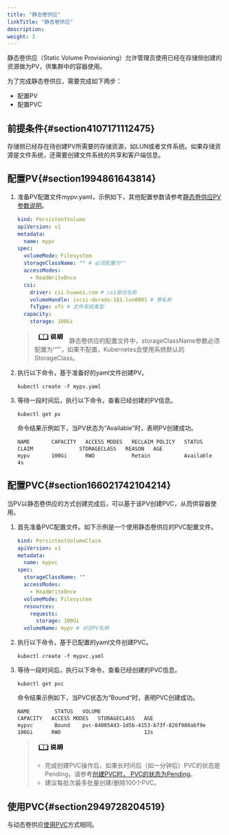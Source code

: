 ```yaml
---
title: "静态卷供应"
linkTitle: "静态卷供应"
description: 
weight: 3
---
```


静态卷供应（Static Volume Provisioning）允许管理员使用已经在存储侧创建的资源做为PV，供集群中的容器使用。

为了完成静态卷供应，需要完成如下两步：

-   配置PV
-   配置PVC

## 前提条件{#section4107171112475}

存储侧已经存在待创建PV所需要的存储资源，如LUN或者文件系统。如果存储资源是文件系统，还需要创建文件系统的共享和客户端信息。

## 配置PV{#section1994861643814}

1.  准备PV配置文件mypv.yaml，示例如下，其他配置参数请参考[静态卷供应PV参数说明](/docs/使用华为CSI/PVC管理/创建PVC/静态卷供应/静态卷供应PV参数说明)。

    ```yaml
    kind: PersistentVolume
    apiVersion: v1
    metadata:
      name: mypv
    spec:
      volumeMode: Filesystem
      storageClassName: "" # 必须配置为""
      accessModes:
        - ReadWriteOnce
      csi:
        driver: csi.huawei.com # csi驱动名称
        volumeHandle: iscsi-dorado-181.lun0001 # 卷名称
        fsType: xfs # 文件系统类型
      capacity:
        storage: 100Gi
    ```

    >![](/public_sys-resources/zh/icon-note.gif) 
    >静态卷供应的配置文件中，storageClassName参数必须配置为‘“”’，如果不配置，Kubernetes会使用系统默认的StorageClass。

2.  执行以下命令，基于准备好的yaml文件创建PV。

    ```
    kubectl create -f mypv.yaml
    ```

3.  等待一段时间后，执行以下命令，查看已经创建的PV信息。

    ```
    kubectl get pv
    ```

    命令结果示例如下，当PV状态为“Available”时，表明PV创建成功。

    ```
    NAME       CAPACITY   ACCESS MODES   RECLAIM POLICY   STATUS      CLAIM               STORAGECLASS   REASON   AGE
    mypv       100Gi      RWO            Retain           Available                                               4s
    ```

## 配置PVC{#section166021742104214}

当PV以静态卷供应的方式创建完成后，可以基于该PV创建PVC，从而供容器使用。

1.  首先准备PVC配置文件。如下示例是一个使用静态卷供应的PVC配置文件。

    ```yaml
    kind: PersistentVolumeClaim
    apiVersion: v1
    metadata:
      name: mypvc
    spec:
      storageClassName: ""
      accessModes:
        - ReadWriteOnce
      volumeMode: Filesystem
      resources:
        requests:
          storage: 100Gi
      volumeName: mypv # 对应PV名称
    ```

2.  执行以下命令，基于已配置的yaml文件创建PVC。

    ```
    kubectl create -f mypvc.yaml
    ```

3.  等待一段时间后，执行以下命令，查看已经创建的PVC信息。

    ```
    kubectl get pvc
    ```

    命令结果示例如下，当PVC状态为“Bound“时，表明PVC创建成功。

    ```
    NAME        STATUS   VOLUME                                     CAPACITY   ACCESS MODES   STORAGECLASS   AGE
    mypvc       Bound    pvc-840054d3-1d5b-4153-b73f-826f980abf9e   100Gi      RWO                           12s
    ```

    >![](/public_sys-resources/zh/icon-note.gif) 
    >-   完成创建PVC操作后，如果长时间后（如一分钟后）PVC的状态是Pending，请参考[创建PVC时， PVC的状态为Pending](/docs/故障处理/PVC相关问题/创建PVC时-PVC的状态为Pending)。
    >-   建议每批次最多批量创建/删除100个PVC。

## 使用PVC{#section2949728204519}

与动态卷供应[使用PVC](/docs/使用华为CSI/PVC管理/创建PVC/动态卷供应#section8172141413917)方式相同。



